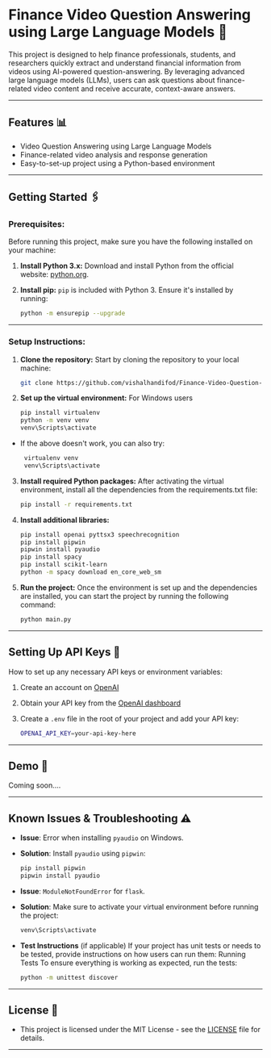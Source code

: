 # Finance Video Question Answering using Large Language Models 🌟
This project is designed to help finance professionals, students, and researchers quickly extract and understand financial information from videos using AI-powered question-answering. By leveraging advanced large language models (LLMs), users can ask questions about finance-related video content and receive accurate, context-aware answers.

---

## Features 📊
- Video Question Answering using Large Language Models
- Finance-related video analysis and response generation
- Easy-to-set-up project using a Python-based environment

--- 

## Getting Started 🖇️

### Prerequisites:

Before running this project, make sure you have the following installed on your machine:

1. **Install Python 3.x:**
   Download and install Python from the official website: [python.org](https://www.python.org/downloads/).

2. **Install pip:**
   `pip` is included with Python 3. Ensure it's installed by running:
   ```bash
   python -m ensurepip --upgrade

---

### Setup Instructions:

1. **Clone the repository:**
   Start by cloning the repository to your local machine:

   ```bash
   git clone https://github.com/vishalhandifod/Finance-Video-Question-and-Answering-using-LLM.git

2. **Set up the virtual environment:**
   For Windows users

   ```bash
   pip install virtualenv
   python -m venv venv
   venv\Scripts\activate
- If the above doesn't work, you can also try:
  ```bash
   virtualenv venv
   venv\Scripts\activate

3. **Install required Python packages:**
   After activating the virtual environment, install all the dependencies from the requirements.txt file:

   ```bash
   pip install -r requirements.txt

4. **Install additional libraries:**
   
   ```bash
   pip install openai pyttsx3 speechrecognition
   pip install pipwin
   pipwin install pyaudio
   pip install spacy
   pip install scikit-learn
   python -m spacy download en_core_web_sm

5. **Run the project:**
   Once the environment is set up and the dependencies are installed, you can start the project by running the following command:

   ```bash
   python main.py

---

## Setting Up API Keys 🔐
How to set up any necessary API keys or environment variables:

1. Create an account on [OpenAI](https://beta.openai.com/signup/)
2. Obtain your API key from the [OpenAI dashboard](https://beta.openai.com/account/api-keys)
3. Create a `.env` file in the root of your project and add your API key:

   ```bash
   OPENAI_API_KEY=your-api-key-here
   ```
   
---

## Demo 🚀
Coming soon....

---

## Known Issues & Troubleshooting ⚠️

- **Issue**: Error when installing `pyaudio` on Windows.
- **Solution**: Install `pyaudio` using `pipwin`:
  ```bash
  pip install pipwin
  pipwin install pyaudio
  ```

- **Issue**: `ModuleNotFoundError` for `flask`.
- **Solution**: Make sure to activate your virtual environment before running the project:
  ```bash
  venv\Scripts\activate

- **Test Instructions** (if applicable)
If your project has unit tests or needs to be tested, provide instructions on how users can run them: Running Tests
To ensure everything is working as expected, run the tests:
   ```bash
   python -m unittest discover
   ```
   
---

## License 🪪
- This project is licensed under the MIT License - see the [LICENSE](LICENSE) file for details.

---



